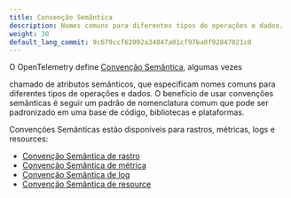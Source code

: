 ```yaml
---
title: Convenção Semântica
description: Nomes comuns para diferentes tipos de operações e dados.
weight: 30
default_lang_commit: 9c679ccf62092a34847a01cf97ba0f92847021c0
---
```


O OpenTelemetry define [Convenção Semântica](/docs/specs/semconv/), algumas
vezes

chamado de atributos semânticos, que especificam nomes comuns para diferentes
tipos de operações e dados. O benefício de usar convenções semânticas é seguir
um padrão de nomenclatura comum que pode ser padronizado em uma base de código,
bibliotecas e plataformas.

Convenções Semânticas estão disponíveis para rastros, métricas, logs e
resources:

- [Convenção Semântica de rastro](/docs/specs/semconv/general/trace/)
- [Convenção Semântica de métrica](/docs/specs/semconv/general/metrics/)
- [Convenção Semântica de log](/docs/specs/semconv/general/logs/)
- [Convenção Semântica de resource](/docs/specs/semconv/resource/)
